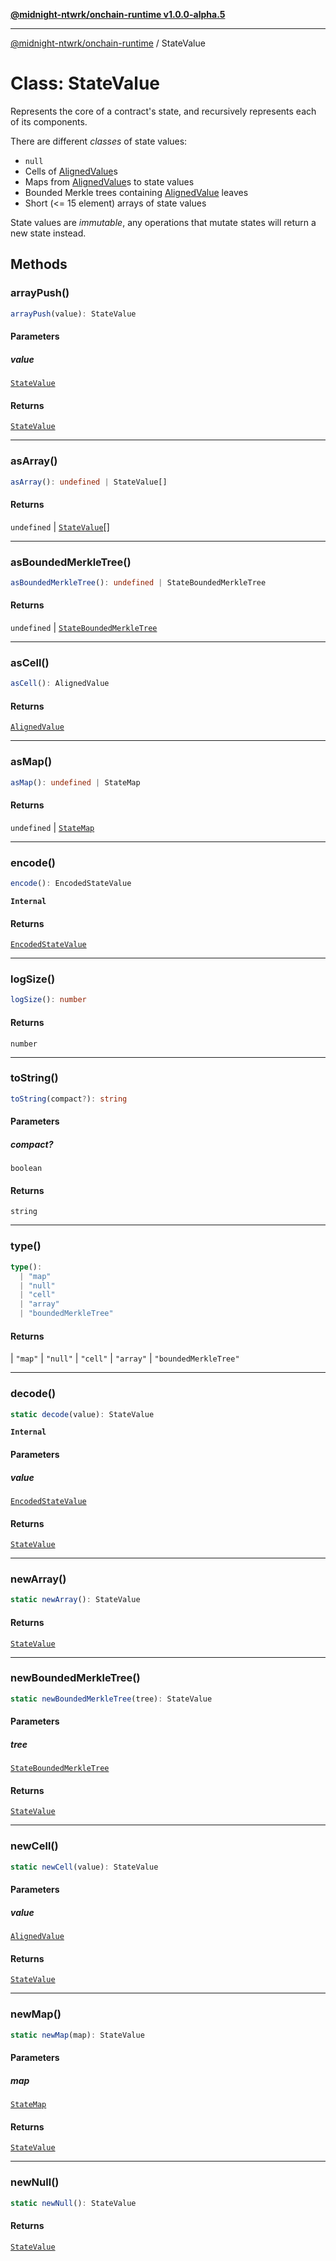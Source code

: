 [**@midnight-ntwrk/onchain-runtime v1.0.0-alpha.5**](../README.md)

***

[@midnight-ntwrk/onchain-runtime](../globals.md) / StateValue

# Class: StateValue

Represents the core of a contract's state, and recursively represents each
of its components.

There are different *classes* of state values:
- `null`
- Cells of [AlignedValue](../type-aliases/AlignedValue.md)s
- Maps from [AlignedValue](../type-aliases/AlignedValue.md)s to state values
- Bounded Merkle trees containing [AlignedValue](../type-aliases/AlignedValue.md) leaves
- Short (\<= 15 element) arrays of state values

State values are *immutable*, any operations that mutate states will return
a new state instead.

## Methods

### arrayPush()

```ts
arrayPush(value): StateValue
```

#### Parameters

##### value

[`StateValue`](StateValue.md)

#### Returns

[`StateValue`](StateValue.md)

***

### asArray()

```ts
asArray(): undefined | StateValue[]
```

#### Returns

`undefined` \| [`StateValue`](StateValue.md)[]

***

### asBoundedMerkleTree()

```ts
asBoundedMerkleTree(): undefined | StateBoundedMerkleTree
```

#### Returns

`undefined` \| [`StateBoundedMerkleTree`](StateBoundedMerkleTree.md)

***

### asCell()

```ts
asCell(): AlignedValue
```

#### Returns

[`AlignedValue`](../type-aliases/AlignedValue.md)

***

### asMap()

```ts
asMap(): undefined | StateMap
```

#### Returns

`undefined` \| [`StateMap`](StateMap.md)

***

### encode()

```ts
encode(): EncodedStateValue
```

**`Internal`**

#### Returns

[`EncodedStateValue`](../type-aliases/EncodedStateValue.md)

***

### logSize()

```ts
logSize(): number
```

#### Returns

`number`

***

### toString()

```ts
toString(compact?): string
```

#### Parameters

##### compact?

`boolean`

#### Returns

`string`

***

### type()

```ts
type(): 
  | "map"
  | "null"
  | "cell"
  | "array"
  | "boundedMerkleTree"
```

#### Returns

  \| `"map"`
  \| `"null"`
  \| `"cell"`
  \| `"array"`
  \| `"boundedMerkleTree"`

***

### decode()

```ts
static decode(value): StateValue
```

**`Internal`**

#### Parameters

##### value

[`EncodedStateValue`](../type-aliases/EncodedStateValue.md)

#### Returns

[`StateValue`](StateValue.md)

***

### newArray()

```ts
static newArray(): StateValue
```

#### Returns

[`StateValue`](StateValue.md)

***

### newBoundedMerkleTree()

```ts
static newBoundedMerkleTree(tree): StateValue
```

#### Parameters

##### tree

[`StateBoundedMerkleTree`](StateBoundedMerkleTree.md)

#### Returns

[`StateValue`](StateValue.md)

***

### newCell()

```ts
static newCell(value): StateValue
```

#### Parameters

##### value

[`AlignedValue`](../type-aliases/AlignedValue.md)

#### Returns

[`StateValue`](StateValue.md)

***

### newMap()

```ts
static newMap(map): StateValue
```

#### Parameters

##### map

[`StateMap`](StateMap.md)

#### Returns

[`StateValue`](StateValue.md)

***

### newNull()

```ts
static newNull(): StateValue
```

#### Returns

[`StateValue`](StateValue.md)
